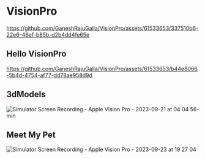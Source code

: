 # VisionPro


https://github.com/GaneshRajuGalla/VisionPro/assets/61533653/337510b6-22e6-46ef-b85b-d2b4dd4fe65e

## Hello VisionPro

https://github.com/GaneshRajuGalla/VisionPro/assets/61533653/b44e8066-5b4d-4754-af77-dd78ae958d9d

## 3dModels
![Simulator Screen Recording - Apple Vision Pro - 2023-09-21 at 04 04 56-min](https://github.com/GaneshRajuGalla/VisionPro/assets/61533653/f1b7616b-b76f-4148-8ec8-976d41810076)

## Meet My Pet
![Simulator Screen Recording - Apple Vision Pro - 2023-09-23 at 19 27 04](https://github.com/GaneshRajuGalla/VisionPro/assets/61533653/f13c3a56-1147-4a36-b103-571dc53ddc22)
